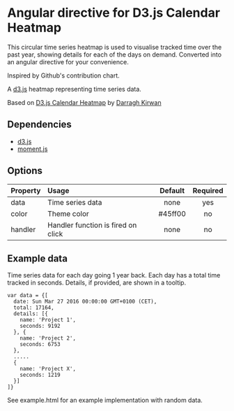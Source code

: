# Angular directive for D3.js Calendar Heatmap

This circular time series heatmap is used to visualise tracked time over the past year, showing details for each of the days on demand.
Converted into an angular directive for your convenience.

Inspired by Github's contribution chart.

A [d3.js](https://d3js.org/) heatmap representing time series data. 

Based on [D3.js Calendar Heatmap](https://github.com/DKirwan/calendar-heatmap) by [Darragh Kirwan](https://github.com/DKirwan)

## Dependencies

* [d3.js](https://d3js.org/)
* [moment.js](http://momentjs.com/)

## Options

|Property        | Usage           | Default  | Required |
|:------------- |:-------------|:-----:|:-----:|
| data | Time series data | none | yes |
| color | Theme color | #45ff00 | no |
| handler | Handler function is fired on click | none | no |

## Example data

Time series data for each day going 1 year back.
Each day has a total time tracked in seconds.
Details, if provided, are shown in a tooltip.

```
var data = {[
  date: Sun Mar 27 2016 00:00:00 GMT+0100 (CET),
  total: 17164,
  details: [{
    name: 'Project 1',
    seconds: 9192
  }, {
    name: 'Project 2',
    seconds: 6753
  },
  .....
  {
    name: 'Project X',
    seconds: 1219
  }]
]}
```

See example.html for an example implementation with random data.

